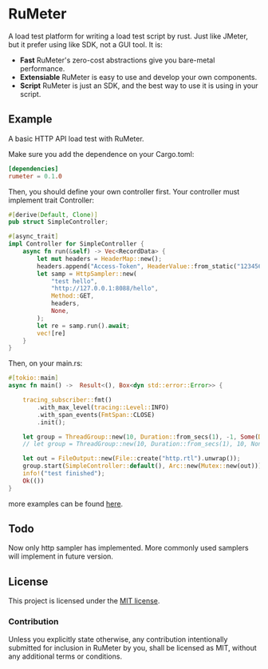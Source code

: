 # RuMeter

A load test platform for writing a load test script by rust. Just like JMeter, but it prefer using like SDK, not a GUI tool. It is:
* **Fast** RuMeter's zero-cost abstractions give you bare-metal performance.
* **Extensiable** RuMeter is easy to use and develop your own components.
* **Script** RuMeter is just an SDK, and the best way to use it is using in your script.

## Example
A basic HTTP API load test with RuMeter.

Make sure you add the dependence on your Cargo.toml:
```toml
[dependencies]
rumeter = 0.1.0
```

Then, you should define your own controller first. Your controller must implement trait Controller:
```rust
#[derive(Default, Clone)]
pub struct SimpleController;

#[async_trait]
impl Controller for SimpleController {
    async fn run(&self) -> Vec<RecordData> {
        let mut headers = HeaderMap::new();
        headers.append("Access-Token", HeaderValue::from_static("123456"));
        let samp = HttpSampler::new(
            "test hello",
            "http://127.0.0.1:8088/hello", 
            Method::GET, 
            headers,
            None,
        );
        let re = samp.run().await;
        vec![re]
    }
}
```

Then, on your main.rs:
```Rust
#[tokio::main]
async fn main() ->  Result<(), Box<dyn std::error::Error>> {

    tracing_subscriber::fmt()
        .with_max_level(tracing::Level::INFO)
        .with_span_events(FmtSpan::CLOSE)
        .init();

    let group = ThreadGroup::new(10, Duration::from_secs(1), -1, Some(Duration::from_secs(300)));
    // let group = ThreadGroup::new(10, Duration::from_secs(1), 10, None);

    let out = FileOutput::new(File::create("http.rtl").unwrap());
    group.start(SimpleController::default(), Arc::new(Mutex::new(out))).await;
    info!("test finished");
    Ok(())
}
```

more examples can be found [here][examples].

[examples]: https://github.com/jimmyseraph/rumeter/tree/main/examples

## Todo
Now only http sampler has implemented. More commonly used samplers will implement in future version.

## License

This project is licensed under the [MIT license].

[MIT license]: https://github.com/jimmyseraph/rumeter/blob/main/LICENSE

### Contribution

Unless you explicitly state otherwise, any contribution intentionally submitted for inclusion in RuMeter by you, shall be licensed as MIT, without any additional terms or conditions.